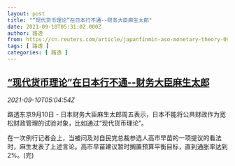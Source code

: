 ```yaml
---
layout: post
title: "“现代货币理论”在日本行不通--财务大臣麻生太郎"
date: 2021-09-10T05:31:02.000Z
author: 路透
from: https://cn.reuters.com/article/japanfinmin-aso-monetary-theory-0910-idCNKBS2G60C9
tags: [ 路透 ]
categories: [ 路透 ]
---
```

<!--1631251862000-->
[“现代货币理论”在日本行不通--财务大臣麻生太郎](https://cn.reuters.com/article/japanfinmin-aso-monetary-theory-0910-idCNKBS2G60C9)
------

<div>
<div><i>2021-09-10T05:04:54Z</i></div><p>路透东京9月10日 - 日本财务大臣麻生太郎周五表示，日本不能将公共财政作为宽松财政管理的试验对象，比如通过“现代货币理论”。</p><p>在一次例行记者会上，当被问及对自民党总裁参选人高市早苗的一项提议的看法时，麻生发表了上述言论。高市早苗建议暂时搁置预算平衡目标，直到通胀率达到2%。(完)</p>
</div>
